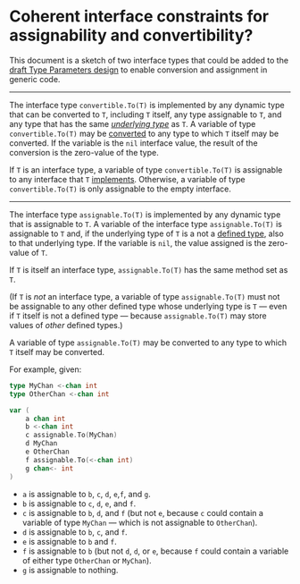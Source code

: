 # Coherent interface constraints for assignability and convertibility?

This document is a sketch of two interface types that could be added to the
[draft Type Parameters design](http://golang.org/design/go2draft-type-parameters)
to enable conversion and assignment in generic code.

--------------------------------------------------------------------------------

The interface type `convertible.To(T)` is implemented by any dynamic type that
can be converted to `T`, including `T` itself, any type assignable to `T`, and
any type that has the same _[underlying type][]_ as `T`. A variable of type
`convertible.To(T)` may be [converted][] to any type to which `T` itself may be
converted. If the variable is the `nil` interface value, the result of the
conversion is the zero-value of the type.

If `T` is an interface type, a variable of type `convertible.To(T)` is
assignable to any interface that `T` [implements][]. Otherwise, a variable of
type `convertible.To(T)` is only assignable to the empty interface.

--------------------------------------------------------------------------------

The interface type `assignable.To(T)` is implemented by any dynamic type that is
assignable to `T`. A variable of the interface type `assignable.To(T)` is
assignable to `T` and, if the underlying type of `T` is a not a
[defined type][], also to that underlying type. If the variable is `nil`, the
value assigned is the zero-value of `T`.

If `T` is itself an interface type, `assignable.To(T)` has the same method set
as `T`.

(If `T` is _not_ an interface type, a variable of type `assignable.To(T)` must
not be assignable to any other defined type whose underlying type is `T` — even
if `T` itself is not a defined type — because `assignable.To(T)` may store
values of _other_ defined types.)

A variable of type `assignable.To(T)` may be converted to any type to which `T`
itself may be converted.

For example, given:

```go
type MyChan <-chan int
type OtherChan <-chan int

var (
    a chan int
    b <-chan int
    c assignable.To(MyChan)
    d MyChan
    e OtherChan
    f assignable.To(<-chan int)
    g chan<- int
)

```

-   `a` is assignable to `b`, `c`, `d`, `e`,`f`, and `g`.
-   `b` is assignable to `c`, `d`, `e`, and `f`.
-   `c` is assignable to `b`, `d`, and `f` (but not `e`, because `c` could
    contain a variable of type `MyChan` — which is not assignable to
    `OtherChan`).
-   `d` is assignable to `b`, `c`, and `f`.
-   `e` is assignable to `b` and `f`.
-   `f` is assignable to `b` (but not `d`, `d`, or `e`, because `f` could
    contain a variable of either type `OtherChan` or `MyChan`).
-   `g` is assignable to nothing.

[defined type]: https://golang.org/ref/spec#Type_definitions
[underlying type]: https://golang.org/ref/spec#Types
[implements]: https://golang.org/ref/spec#Interface_types
[converted]: https://golang.org/ref/spec#Conversions
